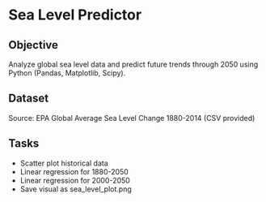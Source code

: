 # Sea Level Predictor

## Objective
Analyze global sea level data and predict future trends through 2050 using Python (Pandas, Matplotlib, Scipy).

## Dataset
Source: EPA Global Average Sea Level Change 1880-2014 (CSV provided)

## Tasks
- Scatter plot historical data
- Linear regression for 1880-2050
- Linear regression for 2000-2050
- Save visual as sea_level_plot.png
